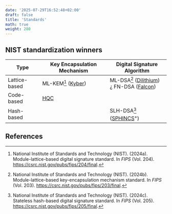 ```yaml
---
date: '2025-07-29T16:52:48+02:00'
draft: false
title: 'Standards'
math: true
weight: 280
---
```


## NIST standardization winners

| Type          | Key Encapsulation Mechanism        | Digital Signature Algorithm            |
| ---           | ---                                | ---                  |
| Lattice-based | ML-KEM[^FIPS_203] ([Kyber][Kyber]) | ML-DSA[^FIPS_204] ([Dilithium][Dilithium]) <br> ¿ FN-DSA ([Falcon][Falcon])  |
| Code-based    | [HQC][HQC]                         |                      |
| Hash-based    |                                    | SLH-DSA[^FIPS_205] ([SPHINCS][SPHINCS]$^+$) |

[HQC]: https://pqc-hqc.org/
[SPHINCS]: https://sphincs.org/
[Kyber]: https://pq-crystals.org/kyber/
[Dilithium]: https://pq-crystals.org/dilithium/
[Falcon]: https://falcon-sign.info/



## References

[^FIPS_203]: National Institute of Standards and Technology (NIST). (2024a).
Module-lattice-based digital signature standard. In *FIPS* (Vol. 204).
<https://csrc.nist.gov/pubs/fips/204/final​>.

[^FIPS_204]: National Institute of Standards and Technology (NIST). (2024b).
Module-lattice-based key-encapsulation mechanism standard. In *FIPS*
(Vol. 203). <https://csrc.nist.gov/pubs/fips/203/final​>.

[^FIPS_205]: National Institute of Standards and Technology (NIST). (2024c).
Stateless hash-based digital signature standard. In *FIPS* (Vol. 205).
<https://csrc.nist.gov/pubs/fips/205/final​>.
